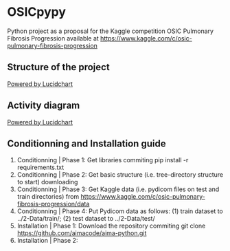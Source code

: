 # OSICpypy
Python project as a proposal for the Kaggle competition OSIC Pulmonary Fibrosis Progression available at https://www.kaggle.com/c/osic-pulmonary-fibrosis-progression

## Structure of the project

[Powered by Lucidchart](https://lucid.app/publicSegments/view/e2e5459f-ec5b-402d-b229-996608c53945/image.png)

## Activity diagram

[Powered by Lucidchart](https://lucid.app/publicSegments/view/c03a61ce-5d1c-4e7f-9fcd-f62e444996c1/image.png)

## Conditionning and Installation guide

1. Conditionning | Phase 1: Get libraries commiting pip install -r requirements.txt
2. Conditionning | Phase 2: Get basic structure (i.e. tree-directory structure to start) downloading
3. Conditionning | Phase 3: Get Kaggle data (i.e. pydicom files on test and train directories) from https://www.kaggle.com/c/osic-pulmonary-fibrosis-progression/data
4. Conditionning | Phase 4: Put Pydicom data as follows: (1) train dataset to ../2-Data/train/; (2) test dataset to ../2-Data/test/
5. Installation | Phase 1: Download the repository commiting git clone https://github.com/aimacode/aima-python.git 
6. Installation | Phase 2:
